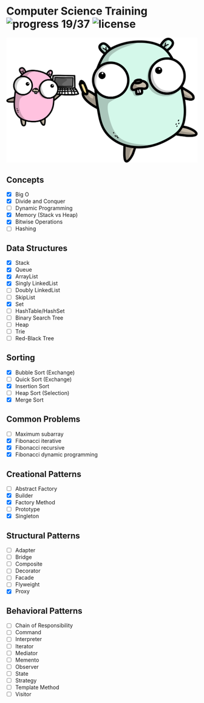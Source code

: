 # Computer Science Training ![progress 19/37](https://img.shields.io/badge/progress-51%25-blue) ![license](https://img.shields.io/github/license/kardolus/cs-training)

![gopher from ashleymcnamara](https://raw.githubusercontent.com/ashleymcnamara/gophers/master/TEACHING_GOPHER.png "Logo Title Text 1")


## Concepts
- [x] Big O
- [x] Divide and Conquer
- [ ] Dynamic Programming
- [x] Memory (Stack vs Heap)
- [x] Bitwise Operations 
- [ ] Hashing

## Data Structures
- [x] Stack
- [x] Queue
- [x] ArrayList
- [x] Singly LinkedList
- [ ] Doubly LinkedList
- [ ] SkipList
- [x] Set
- [ ] HashTable/HashSet
- [ ] Binary Search Tree
- [ ] Heap
- [ ] Trie
- [ ] Red-Black Tree

## Sorting
- [x] Bubble Sort (Exchange)
- [ ] Quick Sort (Exchange)
- [x] Insertion Sort
- [ ] Heap Sort (Selection)
- [x] Merge Sort

## Common Problems
- [ ] Maximum subarray 
- [x] Fibonacci iterative
- [x] Fibonacci recursive
- [x] Fibonacci dynamic programming

## Creational Patterns
- [ ] Abstract Factory
- [x] Builder
- [x] Factory Method
- [ ] Prototype
- [x] Singleton

## Structural Patterns
- [ ] Adapter
- [ ] Bridge
- [ ] Composite
- [ ] Decorator
- [ ] Facade
- [ ] Flyweight
- [x] Proxy

## Behavioral Patterns
- [ ] Chain of Responsibility
- [ ] Command
- [ ] Interpreter
- [ ] Iterator
- [ ] Mediator
- [ ] Memento
- [ ] Observer
- [ ] State
- [ ] Strategy
- [ ] Template Method
- [ ] Visitor
